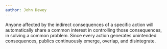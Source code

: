 ```yaml
---
author: John Dewey
---
```


Anyone affected by the indirect consequences of a specific action will automatically share a common interest in controlling those consequences, in solving a common problem. Since every action generates unintended consequences, publics continuously emerge, overlap, and disintegrate.